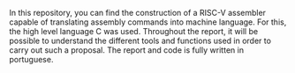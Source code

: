 In this repository, you can find the construction of a RISC-V assembler capable of translating assembly commands into machine language. For this, the high level language C was used. Throughout the report, it will be possible to understand the different tools and functions used in order to carry out such a proposal. The report and code is fully written in portuguese.
